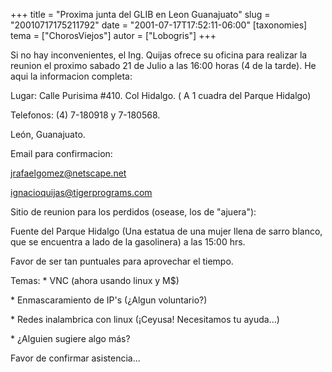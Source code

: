 +++
title = "Proxima junta del GLIB en Leon Guanajuato"
slug = "20010717175211792"
date = "2001-07-17T17:52:11-06:00"
[taxonomies]
tema = ["ChorosViejos"]
autor = ["Lobogris"]
+++

Si no hay inconvenientes, el Ing. Quijas ofrece su oficina para realizar
la reunion el proximo sabado 21 de Julio a las 16:00 horas (4 de la
tarde). He aqui la informacion completa:

<!-- more -->
Lugar: Calle Purisima #410. Col Hidalgo. ( A 1 cuadra del Parque
Hidalgo)

Telefonos: (4) 7-180918 y 7-180568.

León, Guanajuato.

Email para confirmacion:

jrafaelgomez@netscape.net

ignacioquijas@tigerprograms.com

Sitio de reunion para los perdidos (osease, los de "ajuera"):

Fuente del Parque Hidalgo (Una estatua de una mujer llena de sarro
blanco, que se encuentra a lado de la gasolinera) a las 15:00 hrs.

Favor de ser tan puntuales para aprovechar el tiempo.

Temas: \* VNC (ahora usando linux y M$)

\* Enmascaramiento de IP's (¿Algun voluntario?)

\* Redes inalambrica con linux (¡Ceyusa! Necesitamos tu ayuda...)

\* ¿Alguien sugiere algo más?

Favor de confirmar asistencia...
